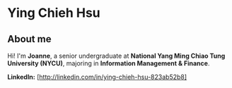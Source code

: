 # Ying Chieh Hsu

## About me

Hi! I'm **Joanne**, a senior undergraduate at **National Yang Ming Chiao Tung University (NYCU)**, majoring in **Information Management & Finance**.

**LinkedIn:** [http://linkedin.com/in/ying-chieh-hsu-823ab52b8]
